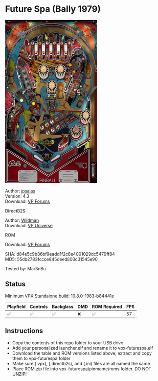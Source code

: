 # Future Spa (Bally 1979)

![Table Preview](https://github.com/Mar3nBu/vpx-images/blob/main/vpx-futurespa.png)

Author: [jpsalas](https://www.vpforums.org/index.php?showuser=277)  
Version: 4.3  
Download: [VP Forums](https://www.vpforums.org/index.php?s=3d4ebfb2462744f6ffd97dbd571fe844&app=downloads&showfile=13112)

DirectB2S

Author: [Wildman](https://vpuniverse.com/profile/5-wildman/)  
Download: [VP Universe](https://vpuniverse.com/files/file/2156-future-spabally-1979/)

ROM

Download: [VP Forums](https://www.vpforums.org/index.php?app=downloads&showfile=690)

SHA: d84e5c9b86bf9eadd1f2c8e4001029dc5479ff84  
MD5: 55db2783fccce845deed803c31545e90

Tested by: Mar3nBu

## Status 

Minimum VPX Standalone build: 10.8.0-1983-b84441e

| Playfield | Controls | Backglass | DMD | ROM Required | FPS | 
|-----------|----------|-----------|-----|--------------|-----|
| :white_check_mark: | :white_check_mark: | :white_check_mark: | :x: | :white_check_mark: | 57 |

## Instructions

- Copy the contents of this repo folder to your USB drive
- Add your personalized launcher.elf and rename it to vpx-futurespa.elf
- Download the table and ROM versions listed above, extract and copy them to vpx-futurespa folder
- Make sure (.vpx), (.directb2s), and (.ini) files are all named the same
- Place ROM zip file into vpx-futurespa/pinmame/roms folder. DO NOT UNZIP!
